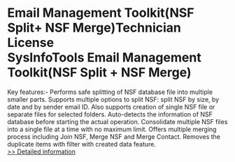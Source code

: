 # Email Management Toolkit(NSF Split+ NSF Merge)Technician License<br />SysInfoTools Email Management Toolkit(NSF Split + NSF Merge)
Key features:-
Performs safe splitting of NSF database file into multiple smaller parts.
Supports multiple options to split NSF: split NSF by size, by date and by sender email ID.
Also supports creation of single NSF file or separate files for selected folders.
Auto-detects the information of NSF database before starting the actual operation.
Consolidate multiple NSF files into a single file at a time with no maximum limit.
Offers multiple merging process including Join NSF, Merge NSF and Merge Contact.
Removes the duplicate items with filter with created data feature.<br />[>> Detailed information](https://secure.shareit.com/shareit/product.html?productid=300726643&affiliateid=200057808)
